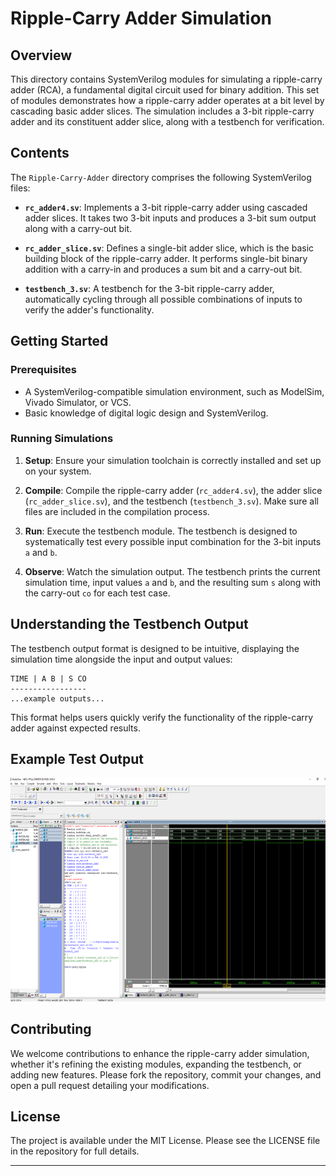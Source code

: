 # Ripple-Carry Adder Simulation

## Overview

This directory contains SystemVerilog modules for simulating a ripple-carry adder (RCA), a fundamental digital circuit used for binary addition. This set of modules demonstrates how a ripple-carry adder operates at a bit level by cascading basic adder slices. The simulation includes a 3-bit ripple-carry adder and its constituent adder slice, along with a testbench for verification.

## Contents

The `Ripple-Carry-Adder` directory comprises the following SystemVerilog files:

- **`rc_adder4.sv`**: Implements a 3-bit ripple-carry adder using cascaded adder slices. It takes two 3-bit inputs and produces a 3-bit sum output along with a carry-out bit.

- **`rc_adder_slice.sv`**: Defines a single-bit adder slice, which is the basic building block of the ripple-carry adder. It performs single-bit binary addition with a carry-in and produces a sum bit and a carry-out bit.

- **`testbench_3.sv`**: A testbench for the 3-bit ripple-carry adder, automatically cycling through all possible combinations of inputs to verify the adder's functionality.

## Getting Started

### Prerequisites

- A SystemVerilog-compatible simulation environment, such as ModelSim, Vivado Simulator, or VCS.
- Basic knowledge of digital logic design and SystemVerilog.

### Running Simulations

1. **Setup**: Ensure your simulation toolchain is correctly installed and set up on your system.

2. **Compile**: Compile the ripple-carry adder (`rc_adder4.sv`), the adder slice (`rc_adder_slice.sv`), and the testbench (`testbench_3.sv`). Make sure all files are included in the compilation process.

3. **Run**: Execute the testbench module. The testbench is designed to systematically test every possible input combination for the 3-bit inputs `a` and `b`.

4. **Observe**: Watch the simulation output. The testbench prints the current simulation time, input values `a` and `b`, and the resulting sum `s` along with the carry-out `co` for each test case.

## Understanding the Testbench Output

The testbench output format is designed to be intuitive, displaying the simulation time alongside the input and output values:

```
TIME | A B | S CO
-----------------
...example outputs...
```

This format helps users quickly verify the functionality of the ripple-carry adder against expected results.

## Example Test Output

![Test Output](test_output.png)

## Contributing

We welcome contributions to enhance the ripple-carry adder simulation, whether it's refining the existing modules, expanding the testbench, or adding new features. Please fork the repository, commit your changes, and open a pull request detailing your modifications.

## License

The project is available under the MIT License. Please see the LICENSE file in the repository for full details.

---
